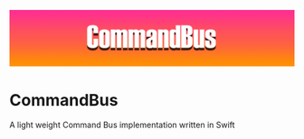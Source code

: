 ![CommandBus](https://github.com/Ekhoo/CommandBus/blob/master/Source/Asset/CommandBus.png)

# CommandBus
A light weight Command Bus implementation written in Swift
